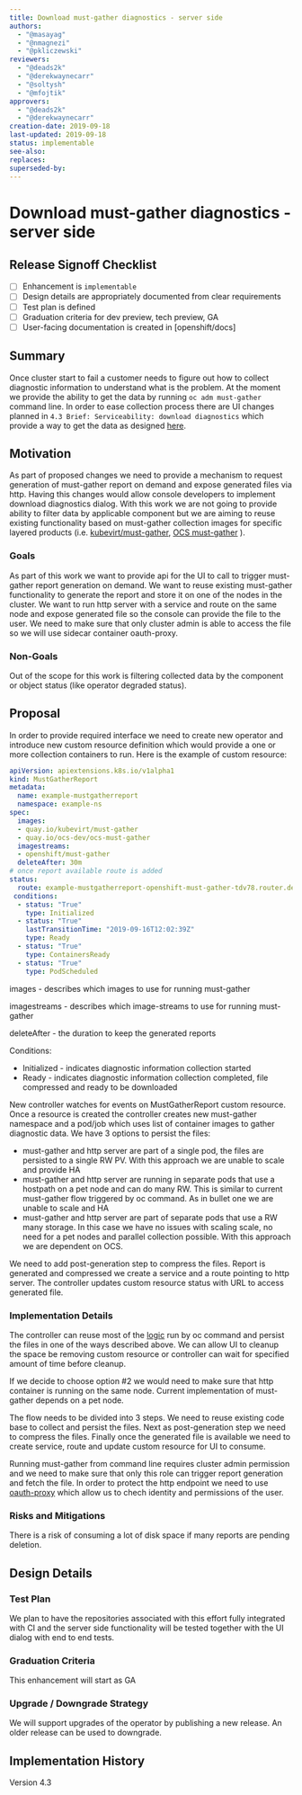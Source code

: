 ```yaml
---
title: Download must-gather diagnostics - server side
authors:
  - "@masayag"
  - "@nmagnezi"
  - "@pkliczewski"
reviewers:
  - "@deads2k"
  - "@derekwaynecarr"
  - "@soltysh"
  - "@mfojtik"
approvers:
  - "@deads2k"
  - "@derekwaynecarr"
creation-date: 2019-09-18
last-updated: 2019-09-18
status: implementable
see-also:
replaces:
superseded-by:
---
```


# Download must-gather diagnostics - server side

## Release Signoff Checklist

- [ ] Enhancement is `implementable`
- [ ] Design details are appropriately documented from clear requirements
- [ ] Test plan is defined
- [ ] Graduation criteria for dev preview, tech preview, GA
- [ ] User-facing documentation is created in [openshift/docs]

## Summary

Once cluster start to fail a customer needs to figure out how to collect diagnostic information to understand what is the problem. At the moment we provide the ability to get the data by running `oc adm must-gather` command line. In order to ease collection process there are UI changes planned in `4.3 Brief: Serviceability: download diagnostics` which provide a way to get the data as designed [here](https://github.com/bmignano/openshift-origin-design/blob/65359e2ac5e751020c1d061c87f3ba1efee6fabd/web-console/future-openshift/diagnostics/diagnostics.md).

## Motivation

As part of proposed changes we need to provide a mechanism to request generation of must-gather report on demand and expose generated files via http. Having this changes would allow console developers to implement download diagnostics dialog. With this work we are not going to provide ability to filter data by applicable component but we are aiming to reuse existing functionality based on must-gather collection images for specific layered products (i.e. [kubevirt/must-gather](https://github.com/kubevirt/must-gather), [OCS must-gather](https://github.com/openshift/ocs-operator/tree/master/must-gather) ).

### Goals

As part of this work we want to provide api for the UI to call to trigger must-gather report generation on demand. We want to reuse existing must-gather functionality to generate the report and store it on one of the nodes in the cluster. We want to run http server with a service and route on the same node and expose generated file so the console can provide the file to the user. We need to make sure that only cluster admin is able to access the file so we will use sidecar container oauth-proxy.

### Non-Goals

Out of the scope for this work is filtering collected data by the component or object status (like operator degraded status).

## Proposal

In order to provide required interface we need to create new operator and introduce new custom resource definition which would provide a one or more collection containers to run. Here is the example of custom resource:

```yaml
apiVersion: apiextensions.k8s.io/v1alpha1
kind: MustGatherReport
metadata:
  name: example-mustgatherreport
  namespace: example-ns
spec:
  images:
  - quay.io/kubevirt/must-gather
  - quay.io/ocs-dev/ocs-must-gather
  imagestreams:
  - openshift/must-gather
  deleteAfter: 30m
# once report available route is added
status:
  route: example-mustgatherreport-openshift-must-gather-tdv78.router.default.svc.cluster.local/must-gather.tar.gz
 conditions:
  - status: "True"
    type: Initialized
  - status: "True"
    lastTransitionTime: "2019-09-16T12:02:39Z"
    type: Ready
  - status: "True"
    type: ContainersReady
  - status: "True"
    type: PodScheduled
```
images - describes which images to use for running must-gather

imagestreams - describes which image-streams to use for running must-gather

deleteAfter - the duration to keep the generated reports


Conditions:
 * Initialized - indicates diagnostic information collection started
 * Ready - indicates diagnostic information collection completed, file compressed and ready to be downloaded


New controller watches for events on MustGatherReport custom resource. Once a resource is created the controller creates new must-gather namespace and a pod/job which uses list of container images to gather diagnostic data. We have 3 options to persist the files:
* must-gather and http server are part of a single pod, the files are persisted to a single RW PV. With this approach we are unable to scale and provide HA
* must-gather and http server are running in separate pods that use a hostpath on a pet node and can do many RW. This is similar to current must-gather flow triggered by oc command. As in bullet one we are unable to scale and HA
* must-gather and http server are part of separate pods that use a RW many storage. In this case we have no issues with scaling scale, no need for a pet nodes and parallel collection possible. With this approach we are dependent on OCS.

We need to add post-generation step to compress the files. Report is generated and compressed we create a service and a route pointing to http server. The controller updates custom resource status with URL to access generated file.

### Implementation Details

The controller can reuse most of the [logic](https://github.com/openshift/oc/blob/9ff96feb1aea1217938e2f1aeaf0be091cc59728/pkg/cli/admin/mustgather/mustgather.go#L223) run by oc command and persist the files in one of the ways described above. We can allow UI to cleanup the space be removing custom resource or controller can wait for specified amount of time before cleanup.

If we decide to choose option #2 we would need to make sure that http container is running on the same node. Current implementation of must-gather depends on a pet node.

The flow needs to be divided into 3 steps. We need to reuse existing code base to collect and persist the files. Next as post-generation step we need to compress the files. Finally once the  generated file is available we need to create service, route and update custom resource for UI to consume.

Running must-gather from command line requires cluster admin permission and we need to make sure that only this role can trigger report generation and fetch the file. In order to protect the http endpoint we need to use [oauth-proxy](https://github.com/openshift/oauth-proxy) which allow us to chech identity and permissions of the user.

### Risks and Mitigations

There is a risk of consuming a lot of disk space if many reports are pending deletion.

## Design Details

### Test Plan

We plan to have the repositories associated with this effort fully integrated with CI and the server side functionality will be tested together with the UI dialog with end to end tests.

### Graduation Criteria

This enhancement will start as GA

### Upgrade / Downgrade Strategy

We will support upgrades of the operator by publishing a new release. An older release can be used to downgrade.

## Implementation History

Version 4.3
